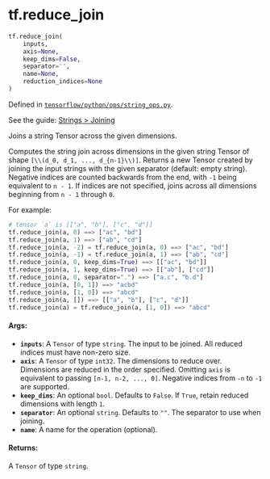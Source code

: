 <div itemscope itemtype="http://developers.google.com/ReferenceObject">
<meta itemprop="name" content="tf.reduce_join" />
</div>

# tf.reduce_join

``` python
tf.reduce_join(
    inputs,
    axis=None,
    keep_dims=False,
    separator='',
    name=None,
    reduction_indices=None
)
```



Defined in [`tensorflow/python/ops/string_ops.py`](https://www.tensorflow.org/code/tensorflow/python/ops/string_ops.py).

See the guide: [Strings > Joining](../../../api_guides/python/string_ops.md#Joining)

Joins a string Tensor across the given dimensions.

Computes the string join across dimensions in the given string Tensor of shape
`[\\(d_0, d_1, ..., d_{n-1}\\)]`.  Returns a new Tensor created by joining the input
strings with the given separator (default: empty string).  Negative indices are
counted backwards from the end, with `-1` being equivalent to `n - 1`.  If
indices are not specified, joins across all dimensions beginning from `n - 1`
through `0`.

For example:

```python
# tensor `a` is [["a", "b"], ["c", "d"]]
tf.reduce_join(a, 0) ==> ["ac", "bd"]
tf.reduce_join(a, 1) ==> ["ab", "cd"]
tf.reduce_join(a, -2) = tf.reduce_join(a, 0) ==> ["ac", "bd"]
tf.reduce_join(a, -1) = tf.reduce_join(a, 1) ==> ["ab", "cd"]
tf.reduce_join(a, 0, keep_dims=True) ==> [["ac", "bd"]]
tf.reduce_join(a, 1, keep_dims=True) ==> [["ab"], ["cd"]]
tf.reduce_join(a, 0, separator=".") ==> ["a.c", "b.d"]
tf.reduce_join(a, [0, 1]) ==> "acbd"
tf.reduce_join(a, [1, 0]) ==> "abcd"
tf.reduce_join(a, []) ==> [["a", "b"], ["c", "d"]]
tf.reduce_join(a) = tf.reduce_join(a, [1, 0]) ==> "abcd"
```

#### Args:

* <b>`inputs`</b>: A `Tensor` of type `string`.
    The input to be joined.  All reduced indices must have non-zero size.
* <b>`axis`</b>: A `Tensor` of type `int32`.
    The dimensions to reduce over.  Dimensions are reduced in the
    order specified.  Omitting `axis` is equivalent to passing
    `[n-1, n-2, ..., 0]`.  Negative indices from `-n` to `-1` are supported.
* <b>`keep_dims`</b>: An optional `bool`. Defaults to `False`.
    If `True`, retain reduced dimensions with length `1`.
* <b>`separator`</b>: An optional `string`. Defaults to `""`.
    The separator to use when joining.
* <b>`name`</b>: A name for the operation (optional).


#### Returns:

A `Tensor` of type `string`.